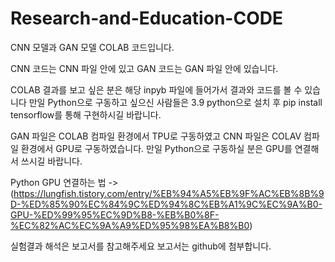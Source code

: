 # Research-and-Education-CODE
CNN 모델과 GAN 모델 COLAB 코드입니다.

CNN 코드는 CNN 파일 안에 있고 GAN 코드는 GAN 파일 안에 있습니다.

COLAB 결과를 보고 싶은 분은 해당 inpyb 파일에 들어가서 결과와 코드를 볼 수 있습니다
만일 Python으로 구동하고 싶으신 사람들은 3.9 python으로 설치 후 pip install tensorflow를 통해 구현하시길 바랍니다.

GAN 파일은 COLAB 컴파일 환경에서 TPU로 구동하였고 CNN 파일은 COLAV 컴파일 환경에서 GPU로 구동하였습니다.
만일 Python으로 구동하실 분은 GPU를 연결해서 쓰시길 바랍니다.

Python GPU 연결하는 법 -> (https://lungfish.tistory.com/entry/%EB%94%A5%EB%9F%AC%EB%8B%9D-%ED%85%90%EC%84%9C%ED%94%8C%EB%A1%9C%EC%9A%B0-GPU-%ED%99%95%EC%9D%B8-%EB%B0%8F-%EC%82%AC%EC%9A%A9%ED%95%98%EA%B8%B0)

실험결과 해석은 보고서를 참고해주세요 보고서는 github에 첨부합니다.
